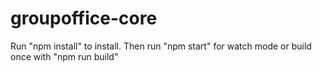 # groupoffice-core

Run "npm install" to install. Then run "npm start" for watch mode or build once with "npm run build"